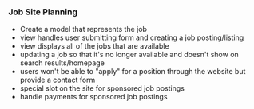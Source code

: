 
### Job Site Planning 
- Create a model that represents the job
- view handles user submitting form and creating a job posting/listing
- view displays all of the jobs that are available
- updating a job so that it's no longer available and doesn't show on search results/homepage
- users won't be able to "apply" for a position through the website but provide a contact form
- special slot on the site for sponsored job postings
- handle payments for sponsored job postings




